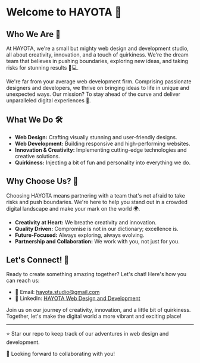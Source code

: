 # Welcome to HAYOTA 🚀

## Who We Are 🌟

At HAYOTA, we're a small but mighty web design and development studio, all about creativity, innovation, and a touch of quirkiness. We're the dream team that believes in pushing boundaries, exploring new ideas, and taking risks for stunning results 🎨💻.

We're far from your average web development firm. Comprising passionate designers and developers, we thrive on bringing ideas to life in unique and unexpected ways. Our mission? To stay ahead of the curve and deliver unparalleled digital experiences 🌈.

## What We Do 🛠️

- **Web Design:** Crafting visually stunning and user-friendly designs.
- **Web Development:** Building responsive and high-performing websites.
- **Innovation & Creativity:** Implementing cutting-edge technologies and creative solutions.
- **Quirkiness:** Injecting a bit of fun and personality into everything we do.

## Why Choose Us? 🤔

Choosing HAYOTA means partnering with a team that's not afraid to take risks and push boundaries. We're here to help you stand out in a crowded digital landscape and make your mark on the world 🌍.

- **Creativity at Heart:** We breathe creativity and innovation.
- **Quality Driven:** Compromise is not in our dictionary; excellence is.
- **Future-Focused:** Always exploring, always evolving.
- **Partnership and Collaboration:** We work with you, not just for you.

## Let's Connect! 🤝

Ready to create something amazing together? Let's chat! Here's how you can reach us:

- 📧 Email: [hayota.studio@gmail.com](mailto:hayota.studio@gmail.com)
- 💼 LinkedIn: [HAYOTA Web Design and Development](https://www.linkedin.com/company/hayota-studio/)

Join us on our journey of creativity, innovation, and a little bit of quirkiness. Together, let's make the digital world a more vibrant and exciting place!

---

⭐ Star our repo to keep track of our adventures in web design and development.

👀 Looking forward to collaborating with you!

